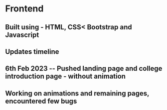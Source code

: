 # Frontend

## Built using - HTML, CSS< Bootstrap and Javascript

## Updates timeline 

## 6th Feb 2023 -- Pushed landing page and college introduction page - without animation
##                 Working on animations and remaining pages, encountered few bugs


